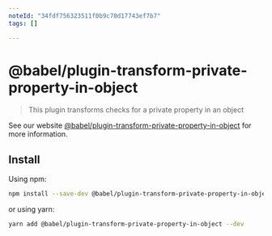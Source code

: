 ```yaml
---
noteId: "34fdf756323511f0b9c70d17743ef7b7"
tags: []

---
```


# @babel/plugin-transform-private-property-in-object

> This plugin transforms checks for a private property in an object

See our website [@babel/plugin-transform-private-property-in-object](https://babeljs.io/docs/babel-plugin-transform-private-property-in-object) for more information.

## Install

Using npm:

```sh
npm install --save-dev @babel/plugin-transform-private-property-in-object
```

or using yarn:

```sh
yarn add @babel/plugin-transform-private-property-in-object --dev
```
